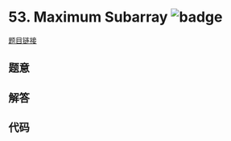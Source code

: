 # 53. Maximum Subarray ![badge](https://img.shields.io/badge/-easy-green?style=flat-square)

[题目链接](https://leetcode.com/problems/maximum-subarray)

## 题意

## 解答

## 代码

